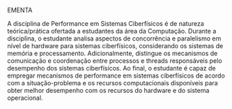 EMENTA

A disciplina de Performance em Sistemas Ciberfísicos é de natureza teórica/prática ofertada a
estudantes da área da Computação. Durante a disciplina, o estudante analisa aspectos de
concorrência e paralelismo em nível de hardware para sistemas ciberfísicos, considerando os
sistemas de memória e processamento. Adicionalmente, distingue os mecanismos de
comunicação e coordenação entre processos e threads responsáveis pelo desempenho dos
sistemas ciberfísicos. Ao final, o estudante é capaz de empregar mecanismos de performance em
sistemas ciberfísicos de acordo com a situação-problema e os recursos computacionais disponíveis
para obter melhor desempenho com os recursos do hardware e do sistema operacional.
